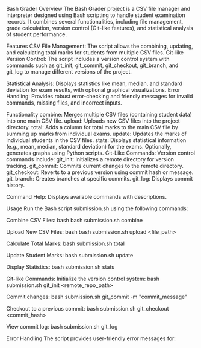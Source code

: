 Bash Grader
Overview
The Bash Grader project is a CSV file manager and interpreter designed using Bash scripting to handle student examination records. It combines several functionalities, including file management, grade calculation, version control (Git-like features), and statistical analysis of student performance.

Features
CSV File Management: The script allows the combining, updating, and calculating total marks for students from multiple CSV files.
Git-like Version Control: The script includes a version control system with commands such as git_init, git_commit, git_checkout, git_branch, and git_log to manage different versions of the project.

Statistical Analysis: Displays statistics like mean, median, and standard deviation for exam results, with optional graphical visualizations.
Error Handling: Provides robust error-checking and friendly messages for invalid commands, missing files, and incorrect inputs.

Functionality
combine: Merges multiple CSV files (containing student data) into one main CSV file.
upload: Uploads new CSV files into the project directory.
total: Adds a column for total marks to the main CSV file by summing up marks from individual exams.
update: Updates the marks of individual students in the CSV files.
stats: Displays statistical information (e.g., mean, median, standard deviation) for the exams. Optionally, generates graphs using Python scripts.
Git-Like Commands: Version control commands include:
git_init: Initializes a remote directory for version tracking.
git_commit: Commits current changes to the remote directory.
git_checkout: Reverts to a previous version using commit hash or message.
git_branch: Creates branches at specific commits.
git_log: Displays commit history.

Command Help: Displays available commands with descriptions.

Usage
Run the Bash script submission.sh using the following commands:

Combine CSV Files:
bash
bash submission.sh combine

Upload New CSV Files:
bash
bash submission.sh upload <file_path>

Calculate Total Marks:
bash submission.sh total

Update Student Marks:
bash submission.sh update

Display Statistics:
bash submission.sh stats

Git-like Commands:
Initialize the version control system:
bash submission.sh git_init <remote_repo_path>

Commit changes:
bash submission.sh git_commit -m "commit_message"

Checkout to a previous commit:
bash submission.sh git_checkout <commit_hash>

View commit log:
bash submission.sh git_log

Error Handling
The script provides user-friendly error messages for:
